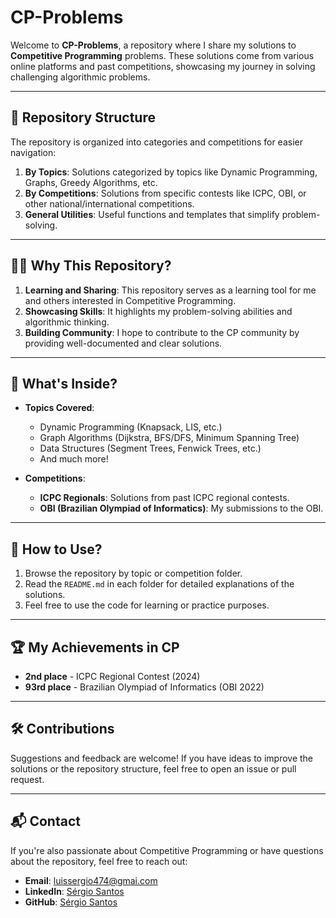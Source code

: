 # CP-Problems

Welcome to **CP-Problems**, a repository where I share my solutions to **Competitive Programming** problems. These solutions come from various online platforms and past competitions, showcasing my journey in solving challenging algorithmic problems.

---

## 📁 Repository Structure

The repository is organized into categories and competitions for easier navigation:

1. **By Topics**: Solutions categorized by topics like Dynamic Programming, Graphs, Greedy Algorithms, etc.
2. **By Competitions**: Solutions from specific contests like ICPC, OBI, or other national/international competitions.
3. **General Utilities**: Useful functions and templates that simplify problem-solving.

---

## 🧑‍💻 Why This Repository?

1. **Learning and Sharing**: This repository serves as a learning tool for me and others interested in Competitive Programming.
2. **Showcasing Skills**: It highlights my problem-solving abilities and algorithmic thinking.
3. **Building Community**: I hope to contribute to the CP community by providing well-documented and clear solutions.

---

## 📜 What's Inside?

- **Topics Covered**: 
  - Dynamic Programming (Knapsack, LIS, etc.)
  - Graph Algorithms (Dijkstra, BFS/DFS, Minimum Spanning Tree)
  - Data Structures (Segment Trees, Fenwick Trees, etc.)
  - And much more!

- **Competitions**:
  - **ICPC Regionals**: Solutions from past ICPC regional contests.
  - **OBI (Brazilian Olympiad of Informatics)**: My submissions to the OBI.

---

## 🚀 How to Use?

1. Browse the repository by topic or competition folder.
2. Read the `README.md` in each folder for detailed explanations of the solutions.
3. Feel free to use the code for learning or practice purposes.

---

## 🏆 My Achievements in CP

- **2nd place** - ICPC Regional Contest (2024)
- **93rd place** - Brazilian Olympiad of Informatics (OBI 2022)

---

## 🛠 Contributions

Suggestions and feedback are welcome! If you have ideas to improve the solutions or the repository structure, feel free to open an issue or pull request.

---

## 📬 Contact

If you're also passionate about Competitive Programming or have questions about the repository, feel free to reach out:

- **Email**: luissergio474@gmai.com
- **LinkedIn**: [Sérgio Santos](https://www.linkedin.com/in/s%C3%A9rgio-santos26/)
- **GitHub**: [Sérgio Santos](https://github.com/sergiolsf)
